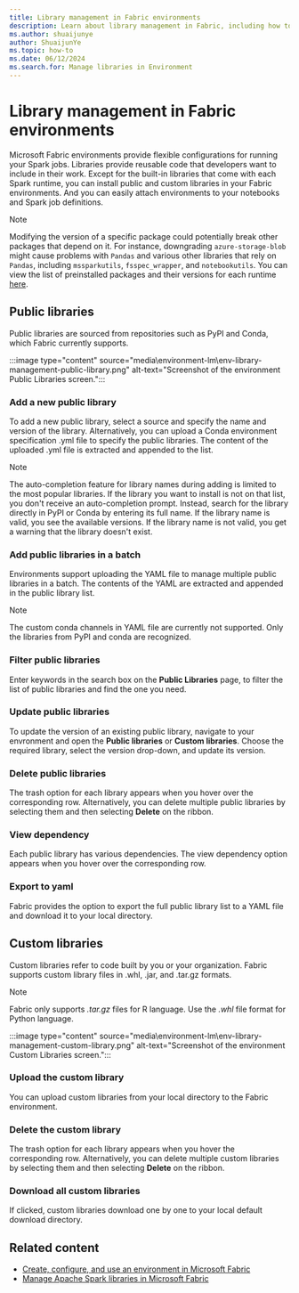 ```yaml
---
title: Library management in Fabric environments
description: Learn about library management in Fabric, including how to add public and custom libraries to your Fabric environments.
ms.author: shuaijunye
author: ShuaijunYe
ms.topic: how-to
ms.date: 06/12/2024
ms.search.for: Manage libraries in Environment
---
```


# Library management in Fabric environments

Microsoft Fabric environments provide flexible configurations for running your Spark jobs. Libraries provide reusable code that developers want to include in their work. Except for the built-in libraries that come with each Spark runtime, you can install public and custom libraries in your Fabric environments. And you can easily attach environments to your notebooks and Spark job definitions.

> [!NOTE]
> Modifying the version of a specific package could potentially break other packages that depend on it. For instance, downgrading `azure-storage-blob` might cause problems with `Pandas` and various other libraries that rely on `Pandas`, including `mssparkutils`, `fsspec_wrapper`, and `notebookutils`.
> You can view the list of preinstalled packages and their versions for each runtime [here](runtime.md).

## Public libraries

Public libraries are sourced from repositories such as PyPI and Conda, which Fabric currently supports.

:::image type="content" source="media\environment-lm\env-library-management-public-library.png" alt-text="Screenshot of the environment Public Libraries screen.":::

### Add a new public library

To add a new public library, select a source and specify the name and version of the library. Alternatively, you can upload a Conda environment specification .yml file to specify the public libraries. The content of the uploaded .yml file is extracted and appended to the list.

> [!NOTE]
> The auto-completion feature for library names during adding is limited to the most popular libraries. If the library you want to install is not on that list, you don't receive an auto-completion prompt. Instead, search for the library directly in PyPI or Conda by entering its full name. If the library name is valid, you see the available versions. If the library name is not valid, you get a warning that the library doesn't exist.

### Add public libraries in a batch

Environments support uploading the YAML file to manage multiple public libraries in a batch. The contents of the YAML are extracted and appended in the public library list.

> [!NOTE]
> The custom conda channels in YAML file are currently not supported. Only the libraries from PyPI and conda are recognized.

### Filter public libraries

Enter keywords in the search box on the **Public Libraries** page, to filter the list of public libraries and find the one you need.

### Update public libraries

To update the version of an existing public library, navigate to your envronment and open the **Public libraries** or **Custom libraries**. Choose the required library, select the version drop-down, and update its version.

### Delete public libraries

The trash option for each library appears when you hover over the corresponding row. Alternatively, you can delete multiple public libraries by selecting them and then selecting **Delete** on the ribbon.

### View dependency

Each public library has various dependencies. The view dependency option appears when you hover over the corresponding row.

### Export to yaml

Fabric provides the option to export the full public library list to a YAML file and download it to your local directory.

## Custom libraries

Custom libraries refer to code built by you or your organization. Fabric supports custom library files in .whl, .jar, and .tar.gz formats.

> [!NOTE]
> Fabric only supports *.tar.gz* files for R language.
> Use the *.whl* file format for Python language.

:::image type="content" source="media\environment-lm\env-library-management-custom-library.png" alt-text="Screenshot of the environment Custom Libraries screen.":::

### Upload the custom library

You can upload custom libraries from your local directory to the Fabric environment.

### Delete the custom library

The trash option for each library appears when you hover the corresponding row. Alternatively, you can delete multiple custom libraries by selecting them and then selecting **Delete** on the ribbon.

### Download all custom libraries

If clicked, custom libraries download one by one to your local default download directory.

## Related content

- [Create, configure, and use an environment in Microsoft Fabric](create-and-use-environment.md)
- [Manage Apache Spark libraries in Microsoft Fabric](library-management.md)
